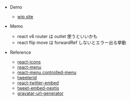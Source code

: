 - Demo

  - [wip site](https://3ik6kp.sse.codesandbox.io/)

- Memo

  - react v6 router は outlet 使うといいかも
  - react flip move は forwardRef しないとエラー出る挙動

- Reference
  - [react-icons](https://react-icons.github.io/react-icons)
  - [react-menu](https://github.com/szhsin/react-menu)
  - [react-menu controlled-menu](https://szhsin.github.io/react-menu#controlled-menu)
  - [tweeterid](https://tweeterid.com/)
  - [react-twitter-embed](https://www.npmjs.com/package/react-twitter-embed)
  - [tweet-embed-nextjs](https://kenzoblog.vercel.app/posts/tweet-embed-nextjs)
  - [gravatar-url-generator](https://vinicius73.github.io/gravatar-url-generator/#/)
